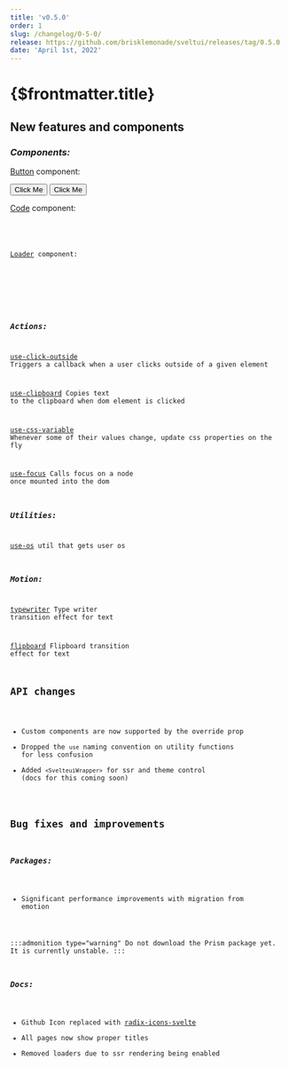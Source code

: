 ```yaml
---
title: 'v0.5.0'
order: 1
slug: /changelog/0-5-0/
release: https://github.com/brisklemonade/sveltui/releases/tag/0.5.0
date: 'April 1st, 2022'
---
```


<script lang='ts'>
    import {Button, Loader, Code} from '@svelteuidev/core'
    import {clickoutside, clipboard, cssvariable, focus} from '@svelteuidev/actions'
    import {flipboard, typewriter} from '@svelteuidev/motion'

    const codeToCopy = `code to copy`
</script>

# {$frontmatter.title}

## New features and components

### _Components:_

[Button](/docs/core/button) component:

<div class='flex gap-4'>
<Button>Click Me</Button>
<Button variant='gradient' gradient={{from: 'green', to: 'orange', deg: 45}}>Click Me</Button>
</div>

[Code](/docs/core/code) component:

<div>
    <Code color='blue' block copy message={codeToCopy} />
</div>

[Loader](/docs/core/loader) component:

<div class="flex gap-4">
    <Loader color='green' size='lg' variant='bars' />
    <Loader color='pink' size='lg' />
</div>

### _Actions:_

[use-click-outside](/docs/actions/use-click-outside) Triggers a callback when a user clicks outside of a given element

[use-clipboard](/docs/actions/use-clipboard) Copies text to the clipboard when dom element is clicked

[use-css-variable](/docs/actions/use-css-variable) Whenever some of their values change, update css properties on the fly

[use-focus](/docs/actions/use-focus) Calls focus on a node once mounted into the dom

### _Utilities:_

[use-os](/docs/utilities/os) util that gets user os

### _Motion:_

[typewriter](/docs/motion/typewriter) Type writer transition effect for text

[flipboard](/docs/motion/flipboard) Flipboard transition effect for text

## API changes

- Custom components are now supported by the override prop
- Dropped the `use` naming convention on utility functions for less confusion
- Added `<SvelteuiWrapper>` for ssr and theme control (docs for this coming soon)

## Bug fixes and improvements

### _Packages:_

- Significant performance improvements with migration from emotion

:::admonition type="warning"
Do not download the Prism package yet. It is currently unstable.
:::

### _Docs:_

- Github Icon replaced with [radix-icons-svelte](https://www.npmjs.com/package/radix-icons-svelte)
- All pages now show proper titles
- Removed loaders due to ssr rendering being enabled
